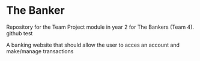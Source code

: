 # The Banker
Repository for the Team Project module in year 2 for The Bankers (Team 4).
github test

A banking website that should allow the user to acces an account and make/manage transactions
